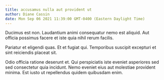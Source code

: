 ```yaml
---
title: accusamus nulla aut provident ut
author: Diane Cassin
date: Mon Sep 06 2021 11:39:00 GMT-0400 (Eastern Daylight Time)
---
```

Ducimus est non. Laudantium animi consequatur nemo est aliquid. Aut officia possimus facere et iste quia nihil rerum facilis.

 Pariatur et eligendi quas. Et et fugiat qui. Temporibus suscipit excepturi et sint reiciendis placeat sit.

 Odio officia ratione deserunt et. Qui perspiciatis iste eveniet asperiores sed sed consectetur quia incidunt. Nemo eveniet eius aut molestiae provident minima. Est iusto ut repellendus quidem quibusdam enim.
